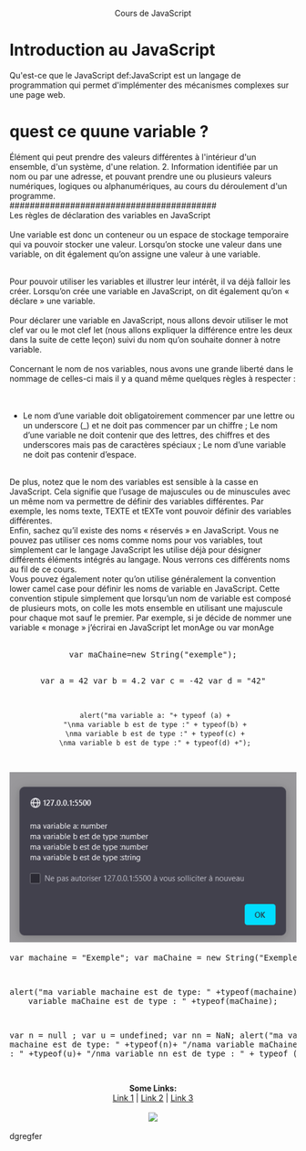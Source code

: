 

<p align="center">
  Cours de JavaScript
</p>

# Introduction au JavaScript

Qu'est-ce que le JavaScript
def:JavaScript est un langage de programmation qui permet d'implémenter des mécanismes complexes sur une page web.

# quest ce quune variable ?

Élément qui peut prendre des valeurs différentes à l'intérieur d'un ensemble, d'un système, d'une relation. 2. Information identifiée par un nom ou par une adresse, et pouvant prendre une ou plusieurs valeurs numériques, logiques ou alphanumériques, au cours du déroulement d'un programme.</br>
#########################################</br>
Les règles de déclaration des variables en JavaScript </br>
</br>
Une variable est donc un conteneur ou un espace de stockage temporaire qui va pouvoir stocker une valeur. Lorsqu’on stocke une valeur dans une variable, on dit également qu’on assigne une valeur à une variable.</br>
</br>

Pour pouvoir utiliser les variables et illustrer leur intérêt, il va déjà falloir les créer. Lorsqu’on crée une variable en JavaScript, on dit également qu’on « déclare » une variable.</br>
</br>
Pour déclarer une variable en JavaScript, nous allons devoir utiliser le mot clef var ou le mot clef let (nous allons expliquer la différence entre les deux dans la suite de cette leçon) suivi du nom qu’on souhaite donner à notre variable.</br>
</br>
Concernant le nom de nos variables, nous avons une grande liberté dans le nommage de celles-ci mais il y a quand même quelques règles à respecter :</br>
</br>
</br>

* Le nom d’une variable doit obligatoirement commencer par une lettre ou un underscore (_) et ne doit pas commencer par un chiffre ;
    Le nom d’une variable ne doit contenir que des lettres, des chiffres et des underscores mais pas de caractères spéciaux ;
    Le nom d’une variable ne doit pas contenir d’espace.
</br>
De plus, notez que le nom des variables est sensible à la casse en JavaScript. Cela signifie que l’usage de majuscules ou de minuscules avec un même nom va permettre de définir des variables différentes. Par exemple, les noms texte, TEXTE et tEXTe vont pouvoir définir des variables différentes.
</br>
Enfin, sachez qu’il existe des noms « réservés » en JavaScript. Vous ne pouvez pas utiliser ces noms comme noms pour vos variables, tout simplement car le langage JavaScript les utilise déjà pour désigner différents éléments intégrés au langage. Nous verrons ces différents noms au fil de ce cours.
</br>
Vous pouvez également noter qu’on utilise généralement la convention lower camel case pour définir les noms de variable en JavaScript. Cette convention stipule simplement que lorsqu’un nom de variable est composé de plusieurs mots, on colle les mots ensemble en utilisant une majuscule pour chaque mot sauf le premier. Par exemple, si je décide de nommer une variable « monage » j’écrirai en JavaScript let monAge ou var monAge
</br>
</br>
<div align="center">
<pre>
var maChaine=new String("exemple");
   
   var a = 42
   var b = 4.2
   var c = -42
   var d = "42"
  
     alert("ma variable a: "+ typeof (a) +
     "\nma variable b est de type :" + typeof(b) +
     \nma variable b est de type :" + typeof(c) +
     \nma variable b est de type :" + typeof(d) +");
![capture](/img/number.png)   
  var machaine = "Exemple";
  var maChaine = new String("Exemple");

 alert("ma variable machaine est de type: " +typeof(machaine)+
 "/nama variable maChaine est de type : " +typeof(maChaine);

   var n = null ;
   var u = undefined;
   var nn = NaN;
  alert("ma variable machaine est de type: " +typeof(n)+
 "/nama variable maChaine est de type : " +typeof(u)+
 "/nma variable nn est de type : " + typeof (nn));  


</pre>
</div>




   



<p align="center">
  <b>Some Links:</b><br>
  <a href="#">Link 1</a> |
  <a href="#">Link 2</a> |
  <a href="#">Link 3</a>
  <br><br>
  <img src="http://s.4cdn.org/image/title/105.gif">
</p>

dgregfer
